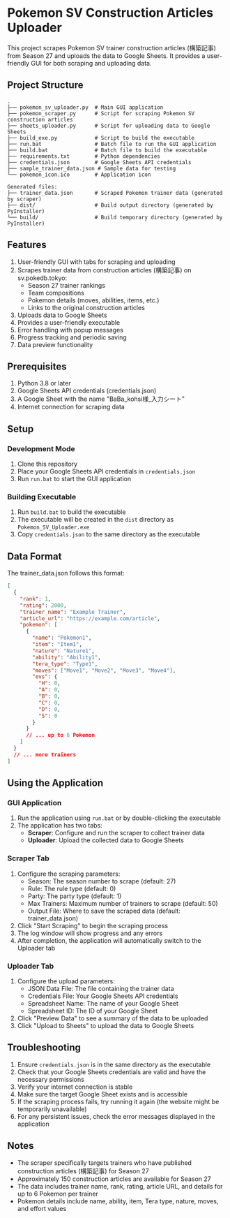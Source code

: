 # Pokemon SV Construction Articles Uploader

This project scrapes Pokemon SV trainer construction articles (構築記事) from Season 27 and uploads the data to Google Sheets. It provides a user-friendly GUI for both scraping and uploading data.

## Project Structure

```
.
├── pokemon_sv_uploader.py  # Main GUI application
├── pokemon_scraper.py      # Script for scraping Pokemon SV construction articles
├── sheets_uploader.py      # Script for uploading data to Google Sheets
├── build_exe.py            # Script to build the executable
├── run.bat                 # Batch file to run the GUI application
├── build.bat               # Batch file to build the executable
├── requirements.txt        # Python dependencies
├── credentials.json        # Google Sheets API credentials
├── sample_trainer_data.json # Sample data for testing
└── pokemon_icon.ico        # Application icon

Generated files:
├── trainer_data.json       # Scraped Pokemon trainer data (generated by scraper)
├── dist/                   # Build output directory (generated by PyInstaller)
└── build/                  # Build temporary directory (generated by PyInstaller)
```

## Features

1. User-friendly GUI with tabs for scraping and uploading
2. Scrapes trainer data from construction articles (構築記事) on sv.pokedb.tokyo:
   - Season 27 trainer rankings
   - Team compositions
   - Pokemon details (moves, abilities, items, etc.)
   - Links to the original construction articles
3. Uploads data to Google Sheets
4. Provides a user-friendly executable
5. Error handling with popup messages
6. Progress tracking and periodic saving
7. Data preview functionality

## Prerequisites

1. Python 3.8 or later
2. Google Sheets API credentials (credentials.json)
3. A Google Sheet with the name "BaBa_kohsi様_入力シート"
4. Internet connection for scraping data

## Setup

### Development Mode
1. Clone this repository
2. Place your Google Sheets API credentials in `credentials.json`
3. Run `run.bat` to start the GUI application

### Building Executable

1. Run `build.bat` to build the executable
2. The executable will be created in the `dist` directory as `Pokemon_SV_Uploader.exe`
3. Copy `credentials.json` to the same directory as the executable

## Data Format

The trainer_data.json follows this format:

```json
[
  {
    "rank": 1,
    "rating": 2000,
    "trainer_name": "Example Trainer",
    "article_url": "https://example.com/article",
    "pokemon": [
      {
        "name": "Pokemon1",
        "item": "Item1",
        "nature": "Nature1",
        "ability": "Ability1",
        "tera_type": "Type1",
        "moves": ["Move1", "Move2", "Move3", "Move4"],
        "evs": {
          "H": 0,
          "A": 0,
          "B": 0,
          "C": 0,
          "D": 0,
          "S": 0
        }
      }
      // ... up to 6 Pokemon
    ]
  }
  // ... more trainers
]
```

## Using the Application

### GUI Application
1. Run the application using `run.bat` or by double-clicking the executable
2. The application has two tabs:
   - **Scraper**: Configure and run the scraper to collect trainer data
   - **Uploader**: Upload the collected data to Google Sheets

### Scraper Tab
1. Configure the scraping parameters:
   - Season: The season number to scrape (default: 27)
   - Rule: The rule type (default: 0)
   - Party: The party type (default: 1)
   - Max Trainers: Maximum number of trainers to scrape (default: 50)
   - Output File: Where to save the scraped data (default: trainer_data.json)
2. Click "Start Scraping" to begin the scraping process
3. The log window will show progress and any errors
4. After completion, the application will automatically switch to the Uploader tab

### Uploader Tab
1. Configure the upload parameters:
   - JSON Data File: The file containing the trainer data
   - Credentials File: Your Google Sheets API credentials
   - Spreadsheet Name: The name of your Google Sheet
   - Spreadsheet ID: The ID of your Google Sheet
2. Click "Preview Data" to see a summary of the data to be uploaded
3. Click "Upload to Sheets" to upload the data to Google Sheets

## Troubleshooting

1. Ensure `credentials.json` is in the same directory as the executable
2. Check that your Google Sheets credentials are valid and have the necessary permissions
3. Verify your internet connection is stable
4. Make sure the target Google Sheet exists and is accessible
5. If the scraping process fails, try running it again (the website might be temporarily unavailable)
6. For any persistent issues, check the error messages displayed in the application

## Notes

- The scraper specifically targets trainers who have published construction articles (構築記事) for Season 27
- Approximately 150 construction articles are available for Season 27
- The data includes trainer name, rank, rating, article URL, and details for up to 6 Pokemon per trainer
- Pokemon details include name, ability, item, Tera type, nature, moves, and effort values 